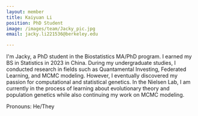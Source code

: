 ```yaml
---
layout: member
title: Kaiyuan Li
position: PhD Student
image: /images/team/Jacky_pic.jpg
email: jacky.li221536@berkeley.edu

---
```


I'm Jacky, a PhD student in the Biostatistics MA/PhD program. I earned my BS in Statistics in 2023 in China. During my undergraduate studies, I conducted research in fields such as Quantamental Investing, Federated Learning, and MCMC modeling. However, I eventually discovered my passion for computational and statistical genetics. In the Nielsen Lab, I am currently in the process of learning about evolutionary theory and population genetics while also continuing my work on MCMC modeling.

Pronouns: He/They
